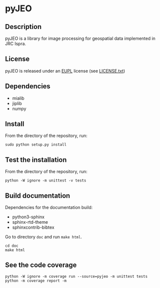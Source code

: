 # pyJEO

## Description

pyJEO is a library for image processing for geospatial data implemented in
JRC Ispra.

## License

pyJEO is released under an
[EUPL](https://joinup.ec.europa.eu/collection/eupl) license (see
[LICENSE.txt](LICENSE.txt))

## Dependencies

* mialib
* jiplib
* numpy

## Install

From the directory of the repository, run:
```
sudo python setup.py install
```

## Test the installation

From the directory of the repository, run:
```
python -W ignore -m unittest -v tests
```

## Build documentation

Dependencies for the documentation build:

* python3-sphinx
* sphinx-rtd-theme
* sphinxcontrib-bibtex

Go to directory `doc` and run `make html`.

```
cd doc
make html
```

## See the code coverage

```
python -W ignore -m coverage run --source=pyjeo -m unittest tests
python -m coverage report -m
```

